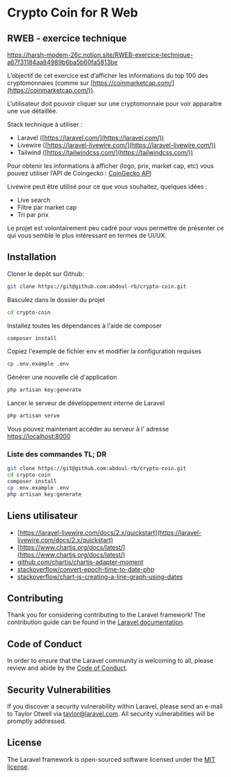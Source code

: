 # Crypto Coin for R Web

## RWEB - exercice technique

https://harsh-modem-26c.notion.site/RWEB-exercice-technique-a67f31184aa84989b6ba5b60fa5813be

L’objectif de cet exercice est d’afficher les informations du top 100 des cryptomonnaies (comme sur [https://coinmarketcap.com/](https://coinmarketcap.com/)). 

L’utilisateur doit pouvoir cliquer sur une cryptomonnaie pour voir apparaitre une vue détaillée.

Stack technique à utiliser : 

- Laravel ([https://laravel.com/](https://laravel.com/))
- Livewire ([https://laravel-livewire.com/](https://laravel-livewire.com/))
- Tailwind ([https://tailwindcss.com/](https://tailwindcss.com/))

Pour obtenir les informations à afficher (logo, prix, market cap, etc) vous pouvez utiliser l’API de Coingecko : [CoinGecko API](https://www.coingecko.com/en/api/documentation)

Livewire peut être utilisé pour ce que vous souhaitez, quelques idées :

- Live search
- Filtre par market cap
- Tri par prix

Le projet est volontairement peu cadré pour vous permettre de présenter ce qui vous semble le plus intéressant en termes de UI/UX.

## Installation

Cloner le depôt sur Github:
```bash
git clone https://git@github.com:abdoul-rb/crypto-coin.git
```

Basculez dans le dossier du projet
```bash
cd crypto-coin
```

Installez toutes les dépendances à l'aide de composer
```bash
composer install
```

Copiez l'exemple de fichier env et modifier la configuration requises
```bash
cp .env.example .env
```

Générer une nouvelle clé d'application
```bash
php artisan key:generate
```

Lancer le serveur de développement interne de Laravel
```bash
php artisan serve
```

Vous pouvez maintenant accéder au serveur à l' adresse [https://localhost:8000](https://localhost:8000)

### Liste des commandes TL; DR

```bash
git clone https://git@github.com:abdoul-rb/crypto-coin.git
cd crypto-coin
composer install
cp .env.example .env
php artisan key:generate
```

## Liens utilisateur
- [https://laravel-livewire.com/docs/2.x/quickstart](https://laravel-livewire.com/docs/2.x/quickstart)
- [https://www.chartjs.org/docs/latest/](https://www.chartjs.org/docs/latest/)
- [github.com/chartjs/chartjs-adapter-moment](https://github.com/chartjs/chartjs-adapter-moment)
- [stackoverflow/convert-epoch-time-to-date-php](https://stackoverflow.com/questions/13477788/convert-epoch-time-to-date-php)
- [stackoverflow/chart-js-creating-a-line-graph-using-dates](https://stackoverflow.com/questions/47875045/chart-js-creating-a-line-graph-using-dates)
## Contributing

Thank you for considering contributing to the Laravel framework! The contribution guide can be found in the [Laravel documentation](https://laravel.com/docs/contributions).

## Code of Conduct

In order to ensure that the Laravel community is welcoming to all, please review and abide by the [Code of Conduct](https://laravel.com/docs/contributions#code-of-conduct).

## Security Vulnerabilities

If you discover a security vulnerability within Laravel, please send an e-mail to Taylor Otwell via [taylor@laravel.com](mailto:taylor@laravel.com). All security vulnerabilities will be promptly addressed.

## License

The Laravel framework is open-sourced software licensed under the [MIT license](https://opensource.org/licenses/MIT).
